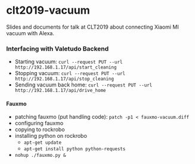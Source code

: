 # clt2019-vacuum
Slides and documents for talk at CLT2019 about connecting Xiaomi MI vacuum with Alexa.


### Interfacing with Valetudo Backend ###

 * Starting vacuum: `curl --request PUT --url http://192.168.1.17/api/start_cleaning`
 * Stopping vacuum: `curl --request PUT --url http://192.168.1.17/api/stop_cleaning`
 * Sending vacuum back home: `curl --request PUT --url http://192.168.1.17/api/drive_home`


#### Fauxmo ####

 * patching fauxmo (put handling code): `patch -p1 < fauxmo-vacuum.diff`
 * configuring fauxmo
 * copying to rockrobo
 * installing python on rockrobo
	* `apt-get update`
	* `apt-get install python python-requests`
 * `nohup ./fauxmo.py &`
